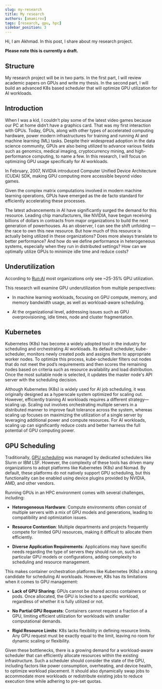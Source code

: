 ```yaml
---
slug: my-research
title: My research
authors: [amamirov]
tags: [research, gpu, hpc]
sidebar_position: 3
---
```


Hi, I am Akhmad. In this post, I share about my research project.

**Please note this is currently a draft.**

## Structure

My research project will be in two parts. In the first part, I will review academic papers on GPUs and write my thesis. In the second part, I will build an advanced K8s based scheduler that will optimize GPU utilization for AI workloads.

## Introduction

When I was a kid, I couldn’t play some of the latest video games because our PC at home didn’t have a graphics card. That was my first interaction with GPUs. Today, GPUs, along with other types of accelerated computing hardware, power modern infrastructures for training and running AI and machine learning (ML) tasks. Despite their widespread adoption in the data science community, GPUs are also being utilized to advance various fields such as genomics, medical imaging, cryptocurrency mining, and high-performance computing, to name a few. In this research, I will focus on optimizing GPU usage specifically for AI workloads.

In February, 2007, NVIDIA introduced Computer Unified Device Architecture (CUDA) SDK, making GPU computing more accessible beyond video games.

Given the complex matrix computations involved in modern machine learning operations, GPUs have emerged as the de facto standard for efficiently accelerating these processes.

The latest advancements in AI have significantly surged the demand for this resource. Leading chip manufacturers, like NVIDIA, have begun receiving billions of dollars in contracts from major organizations to build the next generation of powerhouses. As an observer, I can see the shift unfolding — the race to own this new resource. But how much of this resource is actually being utilized in these organizations? Does more always translate to better performance? And how do we define performance in heterogeneous systems, especially when they run in distributed settings? How can we optimally utilize GPUs to minimize idle time and reduce costs?

## Underutilization

According to [Run:AI](https://www.run.ai/guides/multi-gpu/simplify-gpu-sharing-part-1) most organizations only see ~25-35% GPU utilization.

This research will examine GPU underutilization from multiple perspectives:

- In machine learning workloads, focusing on GPU compute, memory, and memory bandwidth usage, as well as workload-aware scheduling.

- At the organizational level, addressing issues such as GPU overprovisioning, idle times, node and cluster fragmentation.

## Kubernetes

Kubernetes (K8s) has become a widely adopted tool in the industry for scheduling and orchestrating AI workloads. Its default scheduler, kube-scheduler, monitors newly created pods and assigns them to appropriate worker nodes. To optimize this process, kube-scheduler filters out nodes that do not meet the pod’s requirements and then scores the remaining nodes based on criteria such as resource availability and load distribution. Once the most suitable node is selected, it updates the master node's API server with the scheduling decision.

Although Kubernetes (K8s) is widely used for AI job scheduling, it was originally designed as a hyperscale system optimized for scaling out. However, efficiently training AI workloads requires a different strategy—scaling up. Scaling out involves orchestrating multiple servers in a distributed manner to improve fault tolerance across the system, whereas scaling up focuses on maximizing the utilization of a single server by leveraging additional power and compute resources. For AI workloads, scaling up can significantly reduce costs and better harness the full potential of GPU computing power.

## GPU Scheduling

Traditionally, [GPU scheduling](https://www.run.ai/guides/multi-gpu/gpu-scheduling) was managed by dedicated schedulers like Slurm or IBM LSF. However, the complexity of these tools has driven many organizations to adopt platforms like Kubernetes (K8s) and Nomad. By default, these platforms do not natively support GPU scheduling, but this functionality can be enabled using device plugins provided by NVIDIA, AMD, and other vendors.

Running GPUs in an HPC environment comes with several challenges, including:

- **Heterogeneous Hardware**: Compute environments often consist of multiple servers with a mix of GPU models and generations, leading to compatibility and optimization issues.

- **Resource Contention**: Multiple departments and projects frequently compete for limited GPU resources, making it difficult to allocate them efficiently.

- **Diverse Application Requirements**: Applications may have specific needs regarding the type of servers they should run on, such as particular GPU models or configurations, adding complexity to scheduling and resource management.

This makes container orchestration platforms like Kubernetes (K8s) a strong candidate for scheduling AI workloads. However, K8s has its limitations when it comes to GPU management:

- **Lack of GPU Sharing**: GPUs cannot be shared across containers or pods. Once allocated, the GPU is locked to a specific workload, regardless of whether it is fully utilized or not.

- **No Partial GPU Requests**: Containers cannot request a fraction of a GPU, limiting efficient utilization for workloads with smaller computational demands.

- **Rigid Resource Limits**: K8s lacks flexibility in defining resource limits. Any GPU request must be exactly equal to the limit, leaving no room for dynamic scaling or flexibility.

Given these bottlenecks, there is a growing demand for a workload-aware scheduler that can efficiently allocate resources within the existing infrastructure. Such a scheduler should consider the state of the GPU, including factors like power consumption, overheating, and device health, to optimize workload placement. It should also dynamically swap jobs to accommodate more workloads or redistribute existing jobs to reduce execution time while adhering to pre-set quotas.
